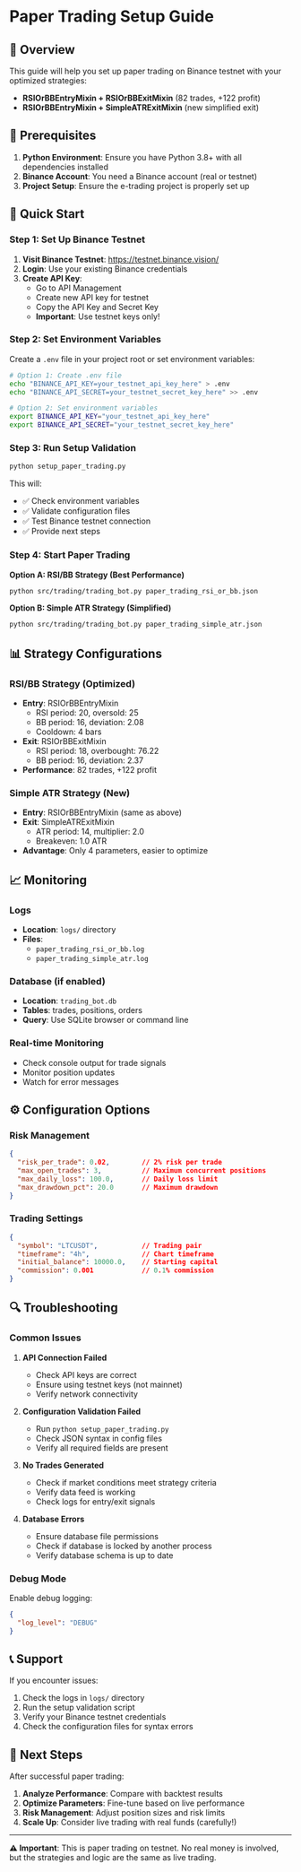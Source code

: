 # Paper Trading Setup Guide

## 🎯 Overview

This guide will help you set up paper trading on Binance testnet with your optimized strategies:
- **RSIOrBBEntryMixin + RSIOrBBExitMixin** (82 trades, +122 profit)
- **RSIOrBBEntryMixin + SimpleATRExitMixin** (new simplified exit)

## 🔧 Prerequisites

1. **Python Environment**: Ensure you have Python 3.8+ with all dependencies installed
2. **Binance Account**: You need a Binance account (real or testnet)
3. **Project Setup**: Ensure the e-trading project is properly set up

## 🚀 Quick Start

### Step 1: Set Up Binance Testnet

1. **Visit Binance Testnet**: https://testnet.binance.vision/
2. **Login**: Use your existing Binance credentials
3. **Create API Key**:
   - Go to API Management
   - Create new API key for testnet
   - Copy the API Key and Secret Key
   - **Important**: Use testnet keys only!

### Step 2: Set Environment Variables

Create a `.env` file in your project root or set environment variables:

```bash
# Option 1: Create .env file
echo "BINANCE_API_KEY=your_testnet_api_key_here" > .env
echo "BINANCE_API_SECRET=your_testnet_secret_key_here" >> .env

# Option 2: Set environment variables
export BINANCE_API_KEY="your_testnet_api_key_here"
export BINANCE_API_SECRET="your_testnet_secret_key_here"
```

### Step 3: Run Setup Validation

```bash
python setup_paper_trading.py
```

This will:
- ✅ Check environment variables
- ✅ Validate configuration files
- ✅ Test Binance testnet connection
- ✅ Provide next steps

### Step 4: Start Paper Trading

**Option A: RSI/BB Strategy (Best Performance)**
```bash
python src/trading/trading_bot.py paper_trading_rsi_or_bb.json
```

**Option B: Simple ATR Strategy (Simplified)**
```bash
python src/trading/trading_bot.py paper_trading_simple_atr.json
```

## 📊 Strategy Configurations

### RSI/BB Strategy (Optimized)
- **Entry**: RSIOrBBEntryMixin
  - RSI period: 20, oversold: 25
  - BB period: 16, deviation: 2.08
  - Cooldown: 4 bars
- **Exit**: RSIOrBBExitMixin
  - RSI period: 18, overbought: 76.22
  - BB period: 16, deviation: 2.37
- **Performance**: 82 trades, +122 profit

### Simple ATR Strategy (New)
- **Entry**: RSIOrBBEntryMixin (same as above)
- **Exit**: SimpleATRExitMixin
  - ATR period: 14, multiplier: 2.0
  - Breakeven: 1.0 ATR
- **Advantage**: Only 4 parameters, easier to optimize

## 📈 Monitoring

### Logs
- **Location**: `logs/` directory
- **Files**: 
  - `paper_trading_rsi_or_bb.log`
  - `paper_trading_simple_atr.log`

### Database (if enabled)
- **Location**: `trading_bot.db`
- **Tables**: trades, positions, orders
- **Query**: Use SQLite browser or command line

### Real-time Monitoring
- Check console output for trade signals
- Monitor position updates
- Watch for error messages

## ⚙️ Configuration Options

### Risk Management
```json
{
  "risk_per_trade": 0.02,        // 2% risk per trade
  "max_open_trades": 3,          // Maximum concurrent positions
  "max_daily_loss": 100.0,       // Daily loss limit
  "max_drawdown_pct": 20.0       // Maximum drawdown
}
```

### Trading Settings
```json
{
  "symbol": "LTCUSDT",           // Trading pair
  "timeframe": "4h",             // Chart timeframe
  "initial_balance": 10000.0,    // Starting capital
  "commission": 0.001            // 0.1% commission
}
```

## 🔍 Troubleshooting

### Common Issues

1. **API Connection Failed**
   - Check API keys are correct
   - Ensure using testnet keys (not mainnet)
   - Verify network connectivity

2. **Configuration Validation Failed**
   - Run `python setup_paper_trading.py`
   - Check JSON syntax in config files
   - Verify all required fields are present

3. **No Trades Generated**
   - Check if market conditions meet strategy criteria
   - Verify data feed is working
   - Check logs for entry/exit signals

4. **Database Errors**
   - Ensure database file permissions
   - Check if database is locked by another process
   - Verify database schema is up to date

### Debug Mode

Enable debug logging:
```json
{
  "log_level": "DEBUG"
}
```

## 📞 Support

If you encounter issues:
1. Check the logs in `logs/` directory
2. Run the setup validation script
3. Verify your Binance testnet credentials
4. Check the configuration files for syntax errors

## 🎯 Next Steps

After successful paper trading:
1. **Analyze Performance**: Compare with backtest results
2. **Optimize Parameters**: Fine-tune based on live performance
3. **Risk Management**: Adjust position sizes and risk limits
4. **Scale Up**: Consider live trading with real funds (carefully!)

---

**⚠️ Important**: This is paper trading on testnet. No real money is involved, but the strategies and logic are the same as live trading.
